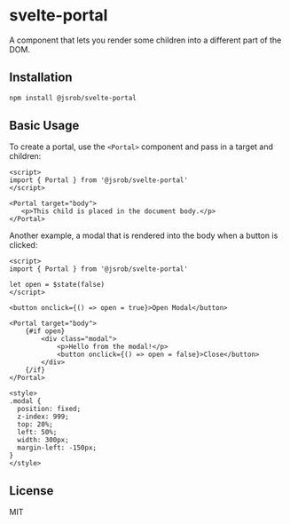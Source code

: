 # svelte-portal

A component that lets you render some children into a different part of the DOM.

## Installation

```bash
npm install @jsrob/svelte-portal
```

## Basic Usage

To create a portal, use the `<Portal>` component and pass in a target and children:

```svelte
<script>
import { Portal } from '@jsrob/svelte-portal'
</script>

<Portal target="body">
   <p>This child is placed in the document body.</p>
</Portal>
```

Another example, a modal that is rendered into the body when a button is clicked:

```svelte
<script>
import { Portal } from '@jsrob/svelte-portal'

let open = $state(false)
</script>

<button onclick={() => open = true}>Open Modal</button>

<Portal target="body">
    {#if open}
        <div class="modal">
            <p>Hello from the modal!</p>
            <button onclick={() => open = false}>Close</button>
        </div>
    {/if}
</Portal>

<style>
.modal {
  position: fixed;
  z-index: 999;
  top: 20%;
  left: 50%;
  width: 300px;
  margin-left: -150px;
}
</style>
```

## License

MIT

